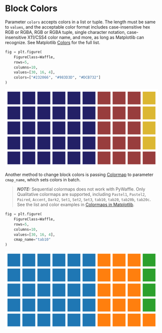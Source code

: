 # Block Colors

Parameter `colors` accepts colors in a list or tuple. The length must be same to `values`, and the acceptable color format includes case-insensitive hex RGB or RGBA, RGB or RGBA tuple, single character notation, case-insensitive X11/CSS4 color name, and more, as long as Matplotlib can recognize. See Matplotlib [Colors](https://matplotlib.org/stable/tutorials/colors/colors.html#specifying-colors) for the full list.

```python
fig = plt.figure(
    FigureClass=Waffle,
    rows=5,
    columns=10,
    values=[30, 16, 4],
    colors=["#232066", "#983D3D", "#DCB732"]
)
```

<img class="img_middle" alt="Block Colors" src="https://raw.githubusercontent.com/gyli/PyWaffle/master/examples/docs/block_colors.svg?sanitize=true">

Another method to change block colors is passing [Colormap](https://matplotlib.org/stable/gallery/color/colormap_reference.html) to parameter `cmap_name`, which sets colors in batch. 

> **_NOTE:_** Sequential colormaps does not work with PyWaffle. Only Qualitative colormaps are supported, including `Pastel1`, `Pastel2`, `Paired`, `Accent`, `Dark2`, `Set1`, `Set2`, `Set3`, `tab10`, `tab20`, `tab20b`, `tab20c`. See the list and color examples in [Colormaps in Matplotlib](https://matplotlib.org/stable/tutorials/colors/colormaps.html#qualitative).

```python
fig = plt.figure(
    FigureClass=Waffle,
    rows=5,
    columns=10,
    values=[30, 16, 4],
    cmap_name="tab10"
)
```

<img class="img_middle" alt="Block Colors with custom cmap_name" src="https://raw.githubusercontent.com/gyli/PyWaffle/master/examples/docs/block_colors_custom_cmap_name.svg?sanitize=true">
